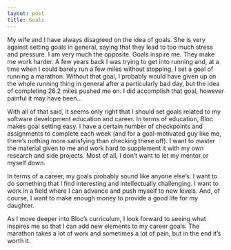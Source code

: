 ```yaml
---
layout: post
title: Goals
---
```


My wife and I have always disagreed on the idea of goals. She is very against setting goals in general, saying that they lead to too much stress and pressure. I am very much the opposite. Goals inspire me. They make me work harder. A few years back I was trying to get into running and, at a time when I could barely run a few miles without stopping, I set a goal of running a marathon. Without that goal, I probably would have given up on the whole running thing in general after a particularly bad day, but the idea of completing 26.2 miles pushed me on. I did accomplish that goal, however painful it may have been…

With all of that said, it seems only right that I should set goals related to my software development education and career. In terms of education, Bloc makes goal setting easy. I have a certain number of checkpoints and assignments to complete each week (and for a goal-motivated guy like me, there’s nothing more satisfying than checking these off).  I want to master the material given to me and work hard to supplement it with my own research and side projects. Most of all, I don’t want to let my mentor or myself down.

In terms of a career, my goals probably sound like anyone else’s. I want to do something that I find interesting and intellectually challenging. I want to work in a field where I can advance and push myself to new levels. And, of course, I want to make enough money to provide a good life for my daughter. 

As I move deeper into Bloc’s curriculum, I look forward to seeing what inspires me so that I can add new elements to my career goals. The marathon takes a lot of work and sometimes a lot of pain, but in the end it’s worth it.